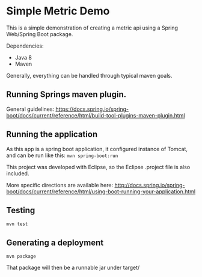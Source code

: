 # Simple Metric Demo

This is a simple demonstration of creating a metric api using a Spring Web/Spring Boot package.

Dependencies:
 - Java 8
 - Maven

Generally, everything can be handled through typical maven goals.

## Running Springs maven plugin.

General guidelines:
https://docs.spring.io/spring-boot/docs/current/reference/html/build-tool-plugins-maven-plugin.html

## Running the application

As this app is a spring boot application, it configured instance of Tomcat, and can be run like this:
```mvn spring-boot:run```

This project was developed with Eclipse, so the Eclipse .project file is also included.

More specific directions are available here:  http://docs.spring.io/spring-boot/docs/current/reference/html/using-boot-running-your-application.html

## Testing

``` mvn test ```

## Generating a deployment

```mvn package```

That package will then be a runnable jar under target/
